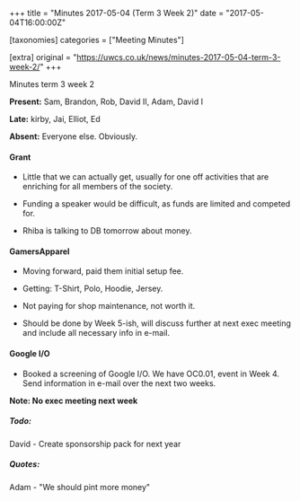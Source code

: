 +++
title = "Minutes 2017-05-04 (Term 3 Week 2)"
date = "2017-05-04T16:00:00Z"

[taxonomies]
categories = ["Meeting Minutes"]

[extra]
original = "https://uwcs.co.uk/news/minutes-2017-05-04-term-3-week-2/"
+++

<p>Minutes term 3 week 2</p>

<!-- more -->

**Present:** Sam, Brandon, Rob, David II, Adam, David I

**Late:** kirby, Jai, Elliot, Ed

**Absent:** Everyone else. Obviously.

  

#### Grant

  - Little that we can actually get, usually for one off activities that are enriching for all members of the society.

  - Funding a speaker would be difficult, as funds are limited and competed for.

  - Rhiba is talking to DB tomorrow about money.

  

#### GamersApparel

  - Moving forward, paid them initial setup fee.

  - Getting: T-Shirt, Polo, Hoodie, Jersey.

  - Not paying for shop maintenance, not worth it.

  - Should be done by Week 5-ish, will discuss further at next exec meeting and include all necessary info in e-mail.

  

#### Google I/O

  - Booked a screening of Google I/O. We have OC0.01, event in Week 4. Send information in e-mail over the next two weeks.

  

**Note: No exec meeting next week**

##### **Todo:**

David - Create sponsorship pack for next year

  

##### **Quotes:**

Adam - "We should pint more money"

